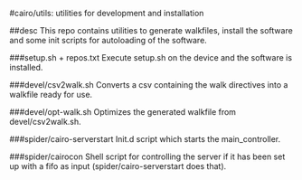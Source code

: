 #cairo/utils: utilities for development and installation

##desc
This repo contains utilities to generate walkfiles, install the software and some init scripts for autoloading of the software.

###setup.sh + repos.txt
Execute setup.sh on the device and the software is installed.

###devel/csv2walk.sh
Converts a csv containing the walk directives into a walkfile ready for use.

###devel/opt-walk.sh
Optimizes the generated walkfile from devel/csv2walk.sh.

###spider/cairo-serverstart
Init.d script which starts the main_controller.

###spider/cairocon
Shell script for controlling the server if it has been set up with a fifo as input (spider/cairo-serverstart does that).